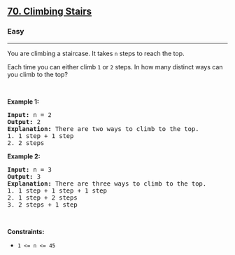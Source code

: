 <h2><a href="https://leetcode.com/problems/climbing-stairs/">70. Climbing Stairs</a></h2><h3>Easy</h3><hr><div style="user-select: auto;" data-read-aloud-multi-block="true"><p style="user-select: auto;">You are climbing a staircase. It takes <code style="user-select: auto;">n</code> steps to reach the top.</p>

<p style="user-select: auto;">Each time you can either climb <code style="user-select: auto;">1</code> or <code style="user-select: auto;">2</code> steps. In how many distinct ways can you climb to the top?</p>

<p style="user-select: auto;">&nbsp;</p>
<p style="user-select: auto;"><strong style="user-select: auto;">Example 1:</strong></p>

<pre style="user-select: auto;"><strong style="user-select: auto;">Input:</strong> n = 2
<strong style="user-select: auto;">Output:</strong> 2
<strong style="user-select: auto;">Explanation:</strong> There are two ways to climb to the top.
1. 1 step + 1 step
2. 2 steps
</pre>

<p style="user-select: auto;"><strong style="user-select: auto;">Example 2:</strong></p>

<pre style="user-select: auto;"><strong style="user-select: auto;">Input:</strong> n = 3
<strong style="user-select: auto;">Output:</strong> 3
<strong style="user-select: auto;">Explanation:</strong> There are three ways to climb to the top.
1. 1 step + 1 step + 1 step
2. 1 step + 2 steps
3. 2 steps + 1 step
</pre>

<p style="user-select: auto;">&nbsp;</p>
<p style="user-select: auto;"><strong style="user-select: auto;">Constraints:</strong></p>

<ul style="user-select: auto;">
	<li style="user-select: auto;"><code style="user-select: auto;">1 &lt;= n &lt;= 45</code></li>
</ul>
</div>